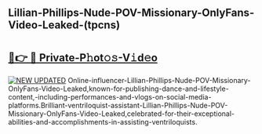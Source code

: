 ## Lillian-Phillips-Nude-POV-Missionary-OnlyFans-Video-Leaked-(tpcns)


# <h2><a href="https://mediaupload.pro?-19M">🔗👉 🔴 Private-P𝚑ot𝚘𝚜-V𝚒d𝚎o</a></h2>

[![NEW UPDATED](https://i.imgur.com/0qMVB7G.gif)](https://mediaupload.pro?-19M)
Online-influencer-Lillian-Phillips-Nude-POV-Missionary-OnlyFans-Video-Leaked,known-for-publishing-dance-and-lifestyle-content,-including-performances-and-vlogs-on-social-media-platforms.Brilliant-ventriloquist-assistant-Lillian-Phillips-Nude-POV-Missionary-OnlyFans-Video-Leaked,celebrated-for-their-exceptional-abilities-and-accomplishments-in-assisting-ventriloquists.  
